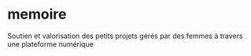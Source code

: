 # memoire
Soutien et valorisation des petits projets gérés par des  femmes à travers une plateforme numérique 
